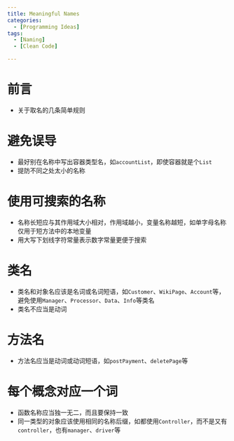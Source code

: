```yaml
---
title: Meaningful Names
categories:
  - [Programming Ideas]
tags:
  - [Naming]
  - [Clean Code]

---
```


# 前言

- 关于取名的几条简单规则

<!--more-->

# 避免误导

- 最好别在名称中写出容器类型名，如`accountList`，即使容器就是个`List`
- 提防不同之处太小的名称

# 使用可搜索的名称

- 名称长短应与其作用域大小相对，作用域越小，变量名称越短，如单字母名称仅用于短方法中的本地变量
- 用大写下划线字符常量表示数字常量更便于搜索

# 类名

- 类名和对象名应该是名词或名词短语，如`Customer`、`WikiPage`、`Account`等，避免使用`Manager`、`Processor`、`Data`、`Info`等类名
- 类名不应当是动词

# 方法名

- 方法名应当是动词或动词短语，如`postPayment`、`deletePage`等

# 每个概念对应一个词

- 函数名称应当独一无二，而且要保持一致
- 同一类型的对象应该使用相同的名称后缀，如都使用`Controller`，而不是又有`controller`，也有`manager`、`driver`等





































